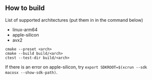 ## How to build

List of supported architectures (put them in <arch> in the command below)
- linux-arm64
- apple-silicon
- avx2

```
cmake --preset <arch>
cmake --build build/<arch>
ctest --test-dir build/<arch>
```

If there is an error on apple-silicon, try `export SDKROOT=$(xcrun --sdk macosx --show-sdk-path)`.
